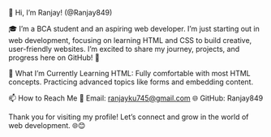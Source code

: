 👋 Hi, I’m Ranjay! (@Ranjay849)

🎓 I’m a BCA student and an aspiring web developer.
I’m just starting out in web development, focusing on learning HTML and CSS to build creative, user-friendly websites. I’m excited to share my journey, projects, and progress here on GitHub! 🚀

🌱 What I’m Currently Learning
HTML:
Fully comfortable with most HTML concepts.
Practicing advanced topics like forms and embedding content.

📫 How to Reach Me
📧 Email: ranjayku745@gmail.com
🌐 GitHub: Ranjay849

Thank you for visiting my profile! Let’s connect and grow in the world of web development. 🌐😊